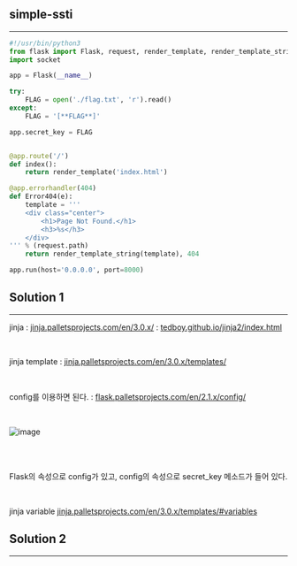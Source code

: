 ## simple-ssti
---

```python
#!/usr/bin/python3
from flask import Flask, request, render_template, render_template_string, make_response, redirect, url_for
import socket

app = Flask(__name__)

try:
    FLAG = open('./flag.txt', 'r').read()
except:
    FLAG = '[**FLAG**]'

app.secret_key = FLAG


@app.route('/')
def index():
    return render_template('index.html')

@app.errorhandler(404)
def Error404(e):
    template = '''
    <div class="center">
        <h1>Page Not Found.</h1>
        <h3>%s</h3>
    </div>
''' % (request.path)
    return render_template_string(template), 404

app.run(host='0.0.0.0', port=8000)
```

## Solution 1
---

jinja
: <a href="https://jinja.palletsprojects.com/en/3.0.x/" target="_blank">jinja.palletsprojects.com/en/3.0.x/</a>
: <a href="https://tedboy.github.io/jinja2/index.html" target="_blank">tedboy.github.io/jinja2/index.html</a>

<br>

jinja template
: <a href="https://jinja.palletsprojects.com/en/3.0.x/templates/" target="_blank">jinja.palletsprojects.com/en/3.0.x/templates/</a>

<br>

config를 이용하면 된다.
: <a href="https://flask.palletsprojects.com/en/2.1.x/config/" target="_blank">flask.palletsprojects.com/en/2.1.x/config/</a>

<br>

![image](https://user-images.githubusercontent.com/52172169/169646050-b3214099-3ed0-41f6-8955-23442d93b592.png)

<br><br>

Flask의 속성으로 config가 있고, config의 속성으로 secret_key 메소드가 들어 있다.

<br>

jinja variable
<a href="https://jinja.palletsprojects.com/en/3.0.x/templates/#variables" target="_blank">jinja.palletsprojects.com/en/3.0.x/templates/#variables</a>

## Solution 2
---

